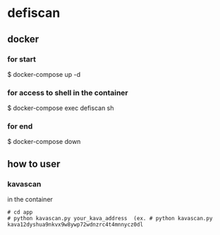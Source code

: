 # defiscan

## docker
### for start

$ docker-compose up -d

### for access to shell in the container

$ docker-compose exec defiscan sh

### for end

$ docker-compose down

## how to user
### kavascan
in the container

```
# cd app
# python kavascan.py your_kava_address  (ex. # python kavascan.py kava12dyshua9nkvx9w8ywp72wdnzrc4t4mnnycz0dl
```
